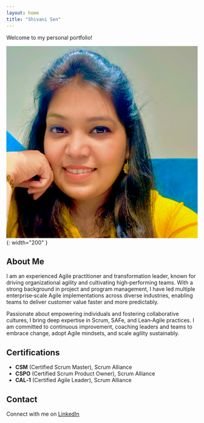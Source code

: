 ```yaml
---
layout: home
title: "Shivani Sen"
---
```


Welcome to my personal portfolio!

![Profile Photo](/Profile.jpg){: width="200" }

## About Me

I am an experienced Agile practitioner and transformation leader, known for driving organizational agility and cultivating high‑performing teams. With a strong background in project and program management, I have led multiple enterprise‑scale Agile implementations across diverse industries, enabling teams to deliver customer value faster and more predictably.

Passionate about empowering individuals and fostering collaborative cultures, I bring deep expertise in Scrum, SAFe, and Lean‑Agile practices. I am committed to continuous improvement, coaching leaders and teams to embrace change, adopt Agile mindsets, and scale agility sustainably.

## Certifications

- **CSM** (Certified Scrum Master), Scrum Alliance  
- **CSPO** (Certified Scrum Product Owner), Scrum Alliance  
- **CAL‑1** (Certified Agile Leader), Scrum Alliance

## Contact

Connect with me on [LinkedIn](https://www.linkedin.com/in/shivanisen12/)
